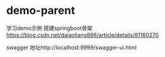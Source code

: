 # demo-parent
学习demo示例
搭建springboot骨架 https://blog.csdn.net/dalaoliang886/article/details/81160270

swagger 地址http://localhost:9999/swagger-ui.html
